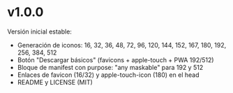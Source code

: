 # v1.0.0

Versión inicial estable:

- Generación de iconos: 16, 32, 36, 48, 72, 96, 120, 144, 152, 167, 180, 192, 256, 384, 512
- Botón "Descargar básicos" (favicons + apple-touch + PWA 192/512)
- Bloque de manifest con purpose: "any maskable" para 192 y 512
- Enlaces de favicon (16/32) y apple-touch-icon (180) en el head
- README y LICENSE (MIT)
